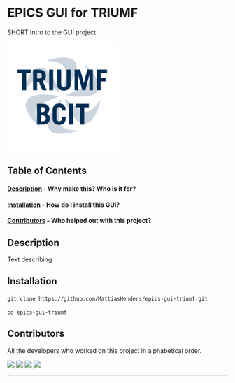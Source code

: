 # EPICS GUI for TRIUMF

SHORT Intro to the GUI project

<img src="/img/triumf_bcit.png" alt="TRIUMF and BCIT" width="250"/>

## Table of Contents

####  [Description](#description)  - Why make this? Who is it for?
####  [Installation](#installation) - How do I install this GUI?
####  [Contributors](#contributors) - Who helped out with this project?

## <a name="description"></a> Description

Text describing

## <a name="installation"></a> Installation

``
git clone https://github.com/MattiasHenders/epics-gui-triumf.git
``

``
cd epics-gui-triumf
``

## <a name="contributors"></a> Contributors

All the developers who worked on this project in alphabetical order.

<a href="https://github.com/MattiasHenders">
  <img src="https://contrib.rocks/image?repo=MattiasHenders/epics-gui-triumf"/>
</a>

<a href="https://github.com/ethan-sadowski">
   <img src="https://contrib.rocks/image?repo=ethan-sadowski/epics-gui-triumf"/>
</a>

<a href="https://github.com/MadeByChris">
   <img src="https://contrib.rocks/image?repo=MadeByChris/epics-gui-triumf"/>
</a>

<a href="https://github.com/buhryan">
   <img src="https://contrib.rocks/image?repo=buhryan/epics-gui-triumf"/>
</a>

<!-- Made with [contributors-img](https://contrib.rocks) -->
---

